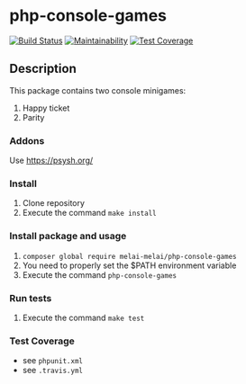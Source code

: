 # php-console-games

[![Build Status](https://travis-ci.com/melai-melai/php-console-games.svg?branch=master)](https://travis-ci.com/melai-melai/php-console-games)
[![Maintainability](https://api.codeclimate.com/v1/badges/a8c56f3276ceb3637a14/maintainability)](https://codeclimate.com/github/melai-melai/php-console-games/maintainability)
[![Test Coverage](https://api.codeclimate.com/v1/badges/a8c56f3276ceb3637a14/test_coverage)](https://codeclimate.com/github/melai-melai/php-console-games/test_coverage)

## Description
This package contains two console minigames: 
1. Happy ticket
2. Parity

### Addons

Use https://psysh.org/

### Install

1. Clone repository
2. Execute the command
    `make install`

### Install package and usage

1. `composer global require melai-melai/php-console-games`
2. You need to properly set the $PATH environment variable
3. Execute the command
    `php-console-games`

### Run tests

1. Execute the command
    `make test`

### Test Coverage

* see `phpunit.xml`
* see `.travis.yml`
